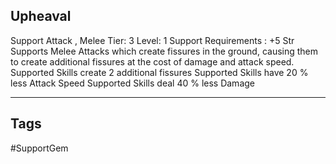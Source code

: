 ## Upheaval
Support
Attack , Melee
Tier: 3
Level: 1
Support Requirements : +5 Str
Supports Melee Attacks which create fissures in the ground, causing them to create additional fissures at the cost of damage and attack speed.
Supported Skills create 2 additional fissures
Supported Skills have 20 % less Attack Speed
Supported Skills deal 40 % less Damage

---
## Tags
#SupportGem
